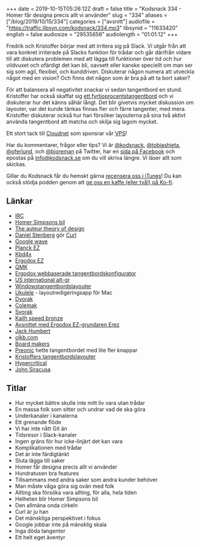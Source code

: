 +++
date = 2019-10-15T05:26:12Z
draft = false
title = "Kodsnack 334 - Homer får designa precis allt vi använder"
slug = "334"
aliases = ["/blog/2019/10/15/334"]
categories = ["avsnitt"]
audiofile = "https://traffic.libsyn.com/kodsnack/334.mp3"
libsynid = "11633420"
english = false
audiosize = "29535656"
audiolength = "01:01:12"
+++

Fredrik och Kristoffer börjar med att irritera sig på Slack. Vi utgår från att vara konkret irriterade på Slacks funktion för trådar och går därifrån vidare till att diskutera problemen med att lägga till funktioner över tid och hur vildvuxet och ofärdigt det kan bli, oavsett eller kanske speciellt om man ser sig som agil, flexibel, och kunddriven. Diskuterar någon numera att utveckla något med en vision? Och finns det någon som är bra på att ta bort saker?

För att balansera all negativitet snackar vi sedan tangentbord en stund. Kristoffer har också skaffat sig [ett fyrtioprocentstangentbord](https://ergodox-ez.com/pages/planck) och vi diskuterar hur det känns såhär långt. Det blir givetvis mycket diskussion om layouter, var det kunde tänkas finnas fler och färre tangenter, med mera. Kristoffer diskuterar också hur han försöker layouterna på sina två aktivt använda tangentbord att matcha och skilja sig lagom mycket.

Ett stort tack till [Cloudnet](http://www.cloudnet.se) som sponsrar vår [VPS](http://en.wikipedia.org/wiki/Virtual_private_server)!

Har du kommentarer, frågor eller tips? Vi är [@kodsnack](https://www.twitter.com/kodsnack), [@tobiashieta](https://www.twitter.com/tobiashieta), [@oferlund](https://www.twitter.com/oferlund), och [@bjoreman](https://www.twitter.com/bjoreman) på Twitter, har en [sida på Facebook](https://www.facebook.com/kodsnack) och epostas på [info@kodsnack.se](mailto:info@kodsnack.se) om du vill skriva längre. Vi läser allt som skickas.

Gillar du Kodsnack får du hemskt gärna [recensera oss i iTunes](http://itunes.apple.com/se/podcast/kodsnack/id561631498?l=en)! Du kan också stödja podden genom att <a href="https://ko-fi.com/kodsnack" rel="payment">ge oss en kaffe (eller två!) på Ko-fi</a>.

## Länkar ##
* [IRC](https://en.wikipedia.org/wiki/Internet_Relay_Chat)
* [Homer Simpsons bil](https://simpsons.fandom.com/wiki/The_Homer)
* [The auteur theory of design](https://www.youtube.com/watch?v=YbrfsXYoyCI)
* [Daniel Stenberg](https://daniel.haxx.se/) gör [Curl](https://curl.haxx.se/)
* [Google wave](https://en.wikipedia.org/wiki/Apache_Wave)
* [Planck EZ](https://ergodox-ez.com/pages/planck)
* [Kbd4x](https://bjoreman.com/thoughts/keymapping.html)
* [Ergodox EZ](https://ergodox-ez.com/)
* [QMK](https://qmk.fm/)
* [Ergodox webbaserade tangentbordskonfigurator](https://configure.ergodox-ez.com/)
* [US international alt-gr](https://askubuntu.com/questions/1045352/us-international-keyboard-with-dead-keys-ubuntu-18-04?rq=1)
* [Windowstangentbordslayouter](http://keyboards.jargon-file.org/)
* [Ukulele](https://scripts.sil.org/cms/scripts/page.php?site_id=nrsi&id=ukelele) - layoutredigeringsapp för Mac
* [Dvorak](https://en.wikipedia.org/wiki/Dvorak_Simplified_Keyboard)
* [Colemak](https://en.wikipedia.org/wiki/Colemak)
* [Svorak](https://en.wikipedia.org/wiki/Dvorak_Simplified_Keyboard#Svorak)
* [Kailh speed bronze](https://candykeys.com/product/kailh-speed-bronze)
* [Avsnittet med Ergodox EZ-grundaren Erez](https://kodsnack.se/260/)
* [Jack Humbert](https://jackhumbert.com/)
* [olkb.com](https://olkb.com/)
* [Board makers](https://soundcloud.com/board-makers/tracks)
* [Preonic](https://olkb.com/preonic) hette tangentbordet med lite fler knappar
* [Kristoffers tangentbordslayouter](https://configure.ergodox-ez.com/ergodox-ez/search?q=kodsnack&legacy=false)
* [Hypercritical](http://5by5.tv/hypercritical)
* [John Siracusa](https://hypercritical.co/about/)

## Titlar ##
* Hur mycket bättre skulle inte mitt liv vara utan trådar
* En massa folk som sitter och undrar vad de ska göra
* Underkanaler i kanalerna
* Ett grenande flöde
* Vi har inte nått Git än
* Tidsresor i Slack-kanaler
* Ingen gräns för hur icke-linjärt det kan vara
* Komplikationen med trådar
* Det är inte färdigtänkt
* Sluta lägga till saker
* Homer får designa precis allt vi använder
* Hundratusen bra features
* Tillsammans med andra saker som andra kunder behöver
* Man måste våga göra sig ovän med folk
* Allting ska försöka vara allting, för alla, hela tiden
* Helheten blir Homer Simpsons bil
* Den allmäna onda cirkeln
* Curl är ju han
* Det mänskliga perspektivet i fokus
* Google jobbar  inte på mänsklig skala
* Inga döda tangenter
* Ett helt eget äventyr